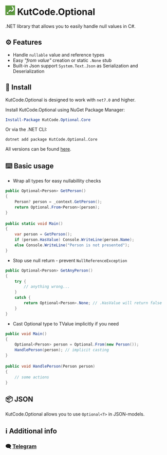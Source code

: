 
# <img src="./icon/icon.png" style="width: 30px" /> KutCode.Optional

.NET library that allows you to easily handle null values in C#.

## ⚙️ Features
* Handle `nullable` value and reference types
* Easy *"from value"* creation or static `.None` stub
* Built-in Json support `System.Text.Json` as Serialization and Deserialization

## 📜 Install
KutCode.Optional is designed to work with `net7.0` and higher.

Install KutCode.Optional using NuGet Package Manager:
```powershell
Install-Package KutCode.Optional.Core
```

Or via the .NET CLI:
```shell
dotnet add package KutCode.Optional.Core
```


All versions can be found [here](https://www.nuget.org/packages/KutCode.Optional.Core/).

## ⌨️ Basic usage
* Wrap all types for easy nullabillity checks
```csharp
public Optional<Person> GetPerson() 
{
    Person? person = _context.GetPerson();
    return Optional.From<Person>(person);
}

public static void Main()
{
    var person = GetPerson();
    if (person.HasValue) Console.WriteLine(person.Name);
    else Console.WriteLine("Person is not presented");
}
```

* Stop use null return - prevent `NullReferenceException`
```csharp
public Optional<Person> GetAnyPerson()
{
    try {
        // anything wrong...
    }
    catch {
        return Optional<Person>.None; // .HasValue will return false
    }
}
```

* Cast Optional type to TValue implicitly if you need
```csharp
public void Main()
{
    Optional<Person> person = Optional.From(new Person());
    HandlePerson(person); // implicit casting
}

public void HandlePerson(Person person)
{
    // some actions
}
```

## 📦 JSON

KutCode.Optional allows you to use `Optional<T>` in JSON-models.


## ℹ️ Additional info
### 🗨️ [Telegram](https://t.me/hamaronooo/)
